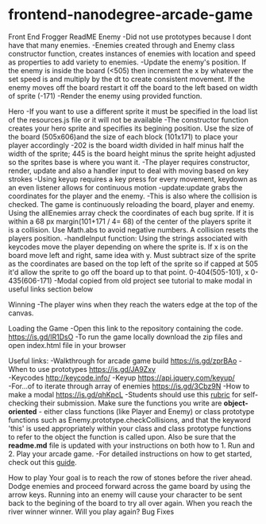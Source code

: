 frontend-nanodegree-arcade-game
===============================

Front End Frogger ReadME
Enemy
	-Did not use prototypes because I dont have that many enemies. 
	-Enemies created through and Enemy class constructor function, creates instances of enemies with location and speed as properties to add variety to enemies.
	-Update the enemy's position. If the enemy is inside the board (<505) then increment the x by whatever the set speed is and multiply by the dt to create consistent movement. If the enemy moves off the board restart it off the board to the left based on width of sprite (-171)
	-Render the enemy using provided function.

Hero
	-If you want to use a different sprite it must be specified in the load list of the resources.js file or it will not be available
	-The constructor function creates your hero sprite and specifies its begining position. Use the size of the board (505x606)and the size of each block (101x171) to place your player accordingly
			-202 is the board width divided in half minus half the width of the sprite; 445 is the board height minus the sprite height adjusted so the sprites base is where you want it.
	-The player requires constructor, render, update and also a handler input to deal with moving based on key strokes
		-Using keyup requires a key press for every movement, keydown as an even listener allows for continuous motion
	-update:update grabs the coordinates for the player and the enemy.
		-This is also where the collision is checked. The game is continuously reloading the board, player and enemy. Using the allEnemies array check the coordinates of each bug sprite. If it is within a 68 px margin(101+171 / 4= 68) of the center of the players sprite it is a collision. Use Math.abs to avoid negative numbers. A collision resets the players position.
	-handleInput function: Using the strings associated with keycodes move the player depending on where the sprite is. If x is on the board move left and right, same idea with y. Must subtract size of the sprite as the coordinates are based on the top left of the sprite so if capped at 505 it'd allow the sprite to go off the board up to that point. 0-404(505-101), x 0-435(606-171)
	-Modal copied from old project see tutorial to make modal in useful links section below

Winning
	-The player wins when they reach the waters edge at the top of the canvas. 

Loading the Game
	-Open this link to the repository containing the code. https://is.gd/lR1DsO 
	-To run the game locally download the zip files and open index.html file in your browser
		
Useful links:
		-Walkthrough for arcade game build https://is.gd/zprBAo
		-When to use prototypes https://is.gd/JA9Zxy  
		-Keycodes http://keycode.info/
		-Keyup https://api.jquery.com/keyup/	
		-For...of to iterate through array of enemies https://is.gd/3Cbz9N
		-How to make a modal https://is.gd/qhKpcL
		-Students should use this [rubric](https://review.udacity.com/#!/projects/2696458597/rubric) for self-checking their submission. Make sure the functions you write are **object-oriented** - either class functions (like Player and Enemy) or class prototype functions such as Enemy.prototype.checkCollisions, and that the keyword 'this' is used appropriately within your class and class prototype functions to refer to the object the function is called upon. Also be sure that the **readme.md** file is updated with your instructions on both how to 1. Run and 2. Play your arcade game.
		-For detailed instructions on how to get started, check out this [guide](https://docs.google.com/document/d/1v01aScPjSWCCWQLIpFqvg3-vXLH2e8_SZQKC8jNO0Dc/pub?embedded=true).

How to play
	Your goal is to reach the row of stones before the river ahead. Dodge enemies and proceed forward across the game board by using the arrow keys. Running into an enemy will cause your character to be sent back to the begining of the board to try all over again. When you reach the  river winner winner. Will you play again?
Bug Fixes


